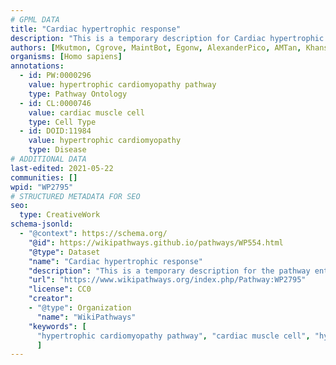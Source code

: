 ```yaml
---
# GPML DATA
title: "Cardiac hypertrophic response"
description: "This is a temporary description for Cardiac hypertrophic response"
authors: [Mkutmon, Cgrove, MaintBot, Egonw, AlexanderPico, AMTan, Khanspers, Eweitz]
organisms: [Homo sapiens]
annotations:
  - id: PW:0000296
    value: hypertrophic cardiomyopathy pathway
    type: Pathway Ontology
  - id: CL:0000746
    value: cardiac muscle cell
    type: Cell Type
  - id: DOID:11984
    value: hypertrophic cardiomyopathy
    type: Disease
# ADDITIONAL DATA
last-edited: 2021-05-22
communities: []
wpid: "WP2795"
# STRUCTURED METADATA FOR SEO
seo:
  type: CreativeWork
schema-jsonld:
  - "@context": https://schema.org/
    "@id": https://wikipathways.github.io/pathways/WP554.html
    "@type": Dataset
    "name": "Cardiac hypertrophic response"
    "description": "This is a temporary description for the pathway entitled: Cardiac hypertrophic response"
    "url": "https://www.wikipathways.org/index.php/Pathway:WP2795"
    "license": CC0
    "creator":
    - "@type": Organization
      "name": "WikiPathways"
    "keywords": [
      "hypertrophic cardiomyopathy pathway", "cardiac muscle cell", "hypertrophic cardiomyopathy",
      ]
---
```

